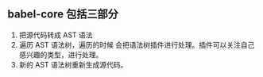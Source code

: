 ## babel-core 包括三部分
1. 把源代码转成 AST 语法
2. 遍历 AST 语法树，遍历的时候 会把语法树插件进行处理。插件可以关注自己感兴趣的类型，进行处理。
3. 新的 AST 语法树重新生成源代码。